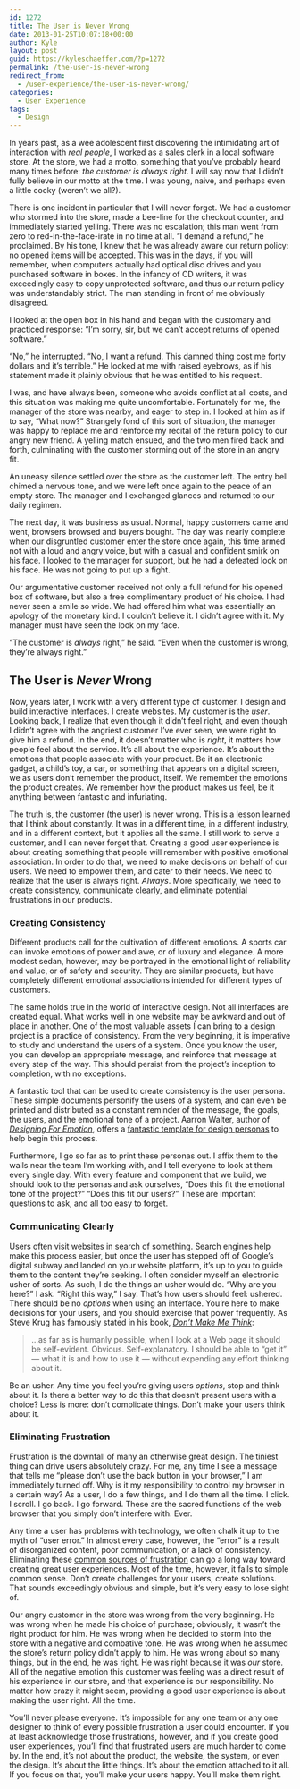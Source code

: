 ```yaml
---
id: 1272
title: The User is Never Wrong
date: 2013-01-25T10:07:18+00:00
author: Kyle
layout: post
guid: https://kyleschaeffer.com/?p=1272
permalink: /the-user-is-never-wrong
redirect_from:
  - /user-experience/the-user-is-never-wrong/
categories:
  - User Experience
tags:
  - Design
---
```

In years past, as a wee adolescent first discovering the intimidating art of interaction with _real people_, I worked as a sales clerk in a local software store. At the store, we had a motto, something that you’ve probably heard many times before: _the customer is always right_. I will say now that I didn’t fully believe in our motto at the time. I was young, naive, and perhaps even a little cocky (weren’t we all?).

There is one incident in particular that I will never forget. We had a customer who stormed into the store, made a bee-line for the checkout counter, and immediately started yelling. There was no escalation; this man went from zero to red-in-the-face-irate in no time at all. “I demand a refund,” he proclaimed. By his tone, I knew that he was already aware our return policy: no opened items will be accepted. This was in the days, if you will remember, when computers actually had optical disc drives and you purchased software in boxes. In the infancy of CD writers, it was exceedingly easy to copy unprotected software, and thus our return policy was understandably strict. The man standing in front of me obviously disagreed.

I looked at the open box in his hand and began with the customary and practiced response: “I’m sorry, sir, but we can’t accept returns of opened software.”

“No,” he interrupted. “No, I want a refund. This damned thing cost me forty dollars and it’s terrible.” He looked at me with raised eyebrows, as if his statement made it plainly obvious that he was entitled to his request.

I was, and have always been, someone who avoids conflict at all costs, and this situation was making me quite uncomfortable. Fortunately for me, the manager of the store was nearby, and eager to step in. I looked at him as if to say, “What now?” Strangely fond of this sort of situation, the manager was happy to replace me and reinforce my recital of the return policy to our angry new friend. A yelling match ensued, and the two men fired back and forth, culminating with the customer storming out of the store in an angry fit.

An uneasy silence settled over the store as the customer left. The entry bell chimed a nervous tone, and we were left once again to the peace of an empty store. The manager and I exchanged glances and returned to our daily regimen.

The next day, it was business as usual. Normal, happy customers came and went, browsers browsed and buyers bought. The day was nearly complete when our disgruntled customer enter the store once again, this time armed not with a loud and angry voice, but with a casual and confident smirk on his face. I looked to the manager for support, but he had a defeated look on his face. He was not going to put up a fight.

Our argumentative customer received not only a full refund for his opened box of software, but also a free complimentary product of his choice. I had never seen a smile so wide. We had offered him what was essentially an apology of the monetary kind. I couldn’t believe it. I didn’t agree with it. My manager must have seen the look on my face.

“The customer is _always_ right,” he said. “Even when the customer is wrong, they’re always right.”

## The User is _Never_ Wrong

Now, years later, I work with a very different type of customer. I design and build interactive interfaces. I create websites. My customer is the _user_. Looking back, I realize that even though it didn’t feel right, and even though I didn’t agree with the angriest customer I’ve ever seen, we were right to give him a refund. In the end, it doesn’t matter who is _right_, it matters how people feel about the service. It’s all about the experience. It’s about the emotions that people associate with your product. Be it an electronic gadget, a child’s toy, a car, or something that appears on a digital screen, we as users don’t remember the product, itself. We remember the emotions the product creates. We remember how the product makes us feel, be it anything between fantastic and infuriating.

The truth is, the customer (the user) is never wrong. This is a lesson learned that I think about constantly. It was in a different time, in a different industry, and in a different context, but it applies all the same. I still work to serve a customer, and I can never forget that. Creating a good user experience is about creating something that people will remember with positive emotional association. In order to do that, we need to make decisions on behalf of our users. We need to empower them, and cater to their needs. We need to realize that the user is always right. _Always_. More specifically, we need to create consistency, communicate clearly, and eliminate potential frustrations in our products.

### Creating Consistency

Different products call for the cultivation of different emotions. A sports car can invoke emotions of power and awe, or of luxury and elegance. A more modest sedan, however, may be portrayed in the emotional light of reliability and value, or of safety and security. They are similar products, but have completely different emotional associations intended for different types of customers.

The same holds true in the world of interactive design. Not all interfaces are created equal. What works well in one website may be awkward and out of place in another. One of the most valuable assets I can bring to a design project is a practice of consistency. From the very beginning, it is imperative to study and understand the users of a system. Once you know the user, you can develop an appropriate message, and reinforce that message at every step of the way. This should persist from the project’s inception to completion, with no exceptions.

A fantastic tool that can be used to create consistency is the user persona. These simple documents personify the users of a system, and can even be printed and distributed as a constant reminder of the message, the goals, the users, and the emotional tone of a project. Aarron Walter, author of _[Designing For Emotion](http://www.abookapart.com/products/designing-for-emotion)_, offers a [fantastic template for design personas](http://aarronwalter.com/design-personas/) to help begin this process.

Furthermore, I go so far as to print these personas out. I affix them to the walls near the team I’m working with, and I tell everyone to look at them every single day. With every feature and component that we build, we should look to the personas and ask ourselves, “Does this fit the emotional tone of the project?” “Does this fit our users?” These are important questions to ask, and all too easy to forget.

### Communicating Clearly

Users often visit websites in search of something. Search engines help make this process easier, but once the user has stepped off of Google’s digital subway and landed on your website platform, it’s up to you to guide them to the content they’re seeking. I often consider myself an electronic usher of sorts. As such, I do the things an usher would do. “Why are you here?” I ask. “Right this way,” I say. That’s how users should feel: ushered. There should be no _options_ when using an interface. You’re here to make decisions for your users, and you should exercise that power frequently. As Steve Krug has famously stated in his book, _[Don’t Make Me Think](http://www.sensible.com/dmmt.html)_:

> &hellip;as far as is humanly possible, when I look at a Web page it should be self-evident. Obvious. Self-explanatory. I should be able to “get it” &mdash; what it is and how to use it &mdash; without expending any effort thinking about it.

Be an usher. Any time you feel you’re giving users _options_, stop and think about it. Is there a better way to do this that doesn’t present users with a choice? Less is more: don’t complicate things. Don’t make your users think about it.

### Eliminating Frustration

Frustration is the downfall of many an otherwise great design. The tiniest thing can drive users absolutely crazy. For me, any time I see a message that tells me “please don’t use the back button in your browser,” I am immediately turned off. Why is it my responsibility to control my browser in a certain way? As a user, I do a few things, and I do them all the time. I click. I scroll. I go back. I go forward. These are the sacred functions of the web browser that you simply don’t interfere with. Ever.

Any time a user has problems with technology, we often chalk it up to the myth of “user error.” In almost every case, however, the “error” is a result of disorganized content, poor communication, or a lack of consistency. Eliminating these [common sources of frustration](/10-things-a-website-should-never-ever-do) can go a long way toward creating great user experiences. Most of the time, however, it falls to simple common sense. Don’t create challenges for your users, create solutions. That sounds exceedingly obvious and simple, but it’s very easy to lose sight of.

Our angry customer in the store was wrong from the very beginning. He was wrong when he made his choice of purchase; obviously, it wasn’t the right product for him. He was wrong when he decided to storm into the store with a negative and combative tone. He was wrong when he assumed the store’s return policy didn’t apply to him. He was wrong about so many things, but in the end, he was right. He was right because it was _our_ store. All of the negative emotion this customer was feeling was a direct result of his experience in our store, and that experience is our responsibility. No matter how crazy it might seem, providing a good user experience is about making the user right. All the time.

You’ll never please everyone. It’s impossible for any one team or any one designer to think of every possible frustration a user could encounter. If you at least acknowledge those frustrations, however, and if you create good user experiences, you’ll find that frustrated users are much harder to come by. In the end, it’s not about the product, the website, the system, or even the design. It’s about the little things. It’s about the emotion attached to it all. If you focus on that, you’ll make your users happy. You’ll make them right.
